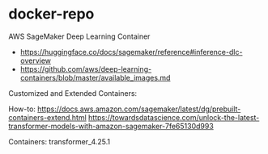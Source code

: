 # docker-repo

AWS SageMaker Deep Learning Container
- https://huggingface.co/docs/sagemaker/reference#inference-dlc-overview
- https://github.com/aws/deep-learning-containers/blob/master/available_images.md


Customized and Extended Containers: 

How-to:
https://docs.aws.amazon.com/sagemaker/latest/dg/prebuilt-containers-extend.html 
https://towardsdatascience.com/unlock-the-latest-transformer-models-with-amazon-sagemaker-7fe65130d993

Containers:
transformer_4.25.1



